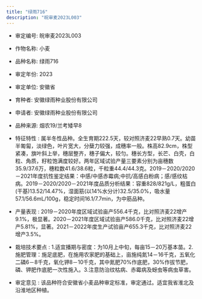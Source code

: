 ```yaml
---
title: "绿雨716"
description: "皖审麦2023L003"
---
```

* 审定编号:  皖审麦2023L003

*  作物名称:  小麦

*  品种名称:  绿雨716

*  审定年份:  2023

*  审定单位:  安徽省

* 育种者:  安徽绿雨种业股份有限公司

*  申请者:  安徽绿雨种业股份有限公司

*  品种来源:  烟农19/兰考矮早8

*  特征特性 : 
属半冬性品种。全生育期222.5天，较对照济麦22早熟0.7天。幼苗半匍匐，淡绿色，叶片宽大，分蘖力较强，成穗率一般。株高82.9cm，株型紧凑，旗叶斜上举，穗层整齐，穗子偏大，较匀。穗长方型，长芒、白壳，白粒、角质，籽粒饱满度较好。两年区域试验产量三要素分别为亩穗数35.9/37.6万，穗粒数41.6/38.6粒，千粒重44.4/44.3克。2019－2020/2020－2021年度抗性鉴定结果：中感/中感赤霉病;中抗/高感白粉病；感/感纹枯病。2019－2020/2020－2021年度品质分析结果：容重828/821g/L，粗蛋白(干基)13.52/14.47%，湿面筋(以14%水分计)32.5/35.0%，吸水量57.1/56.6mL/100g，稳定时间16.1/7.7min，为中筋品种。
 
*  产量表现 : 
2019－2020年度区域试验亩产556.4千克，比对照济麦22增产9.1%，极显著。2020－2021年度区域试验亩产586.0千克，比对照济麦22增产5.81%，显著。2021－2022年度生产试验亩产655.3千克，比对照济麦22增产3.5%。

*  栽培技术要点 : 
1.适宜播期与密度：为10月上中旬，每亩15－20万基本苗。2.施肥管理：施足底肥，在施用农家肥的基础上，亩施纯氮14－16千克，五氧化二磷6－8千克，氧化钾8－10千克，其中氮肥70%作底肥，30%作拔节肥，磷、钾肥作底肥一次性施入。3.注意防治纹枯病、赤霉病及蚜虫等病虫草害。

*  审定意见 : 
该品种符合安徽省小麦品种审定标准，审定通过。适宜我省淮北及沿淮地区种植。
